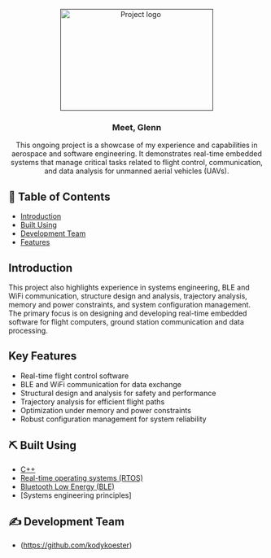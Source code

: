<p align="center">
  <a href="" rel="noopener">
 <img width=300px height=200px src="" alt="Project logo"></a>
</p>

<h3 align="center">Meet, Glenn</h3>

<div align="center">
<a name = "about"></a>
This ongoing project is a showcase of my experience and capabilities in aerospace and software engineering. It demonstrates real-time embedded systems that manage critical tasks related to flight control, communication, and data analysis for unmanned aerial vehicles (UAVs).
</div>

## 📝 Table of Contents
- [Introduction](#introduction)
- [Built Using](#built_using)
- [Development Team](#designer)
- [Features](#features)



## Introduction <a name = "introduction"></a>
This project also highlights experience in systems engineering, BLE and WiFi communication, structure design and analysis, trajectory analysis, memory and power constraints, and system configuration management. The primary focus is on designing and developing real-time embedded software for flight computers, ground station communication and data processing.

## Key Features <a name = "features"></a>
- Real-time flight control software
- BLE and WiFi communication for data exchange
- Structural design and analysis for safety and performance
- Trajectory analysis for efficient flight paths
- Optimization under memory and power constraints
- Robust configuration management for system reliability

## ⛏️ Built Using <a name = "built_using"></a>
- [C++](https://cplusplus.com/) 
- [Real-time operating systems (RTOS)](https://www.geeksforgeeks.org/real-time-operating-system-rtos/) 
- [Bluetooth Low Energy (BLE)](https://docs.arduino.cc/learn/communication/bluetooth)
- [Systems engineering principles]

## ✍️ Development Team <a name = "designer"></a>
- (https://github.com/kodykoester)

